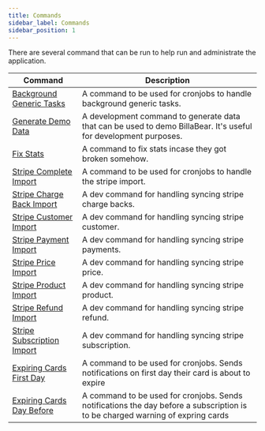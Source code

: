 ```yaml
---
title: Commands
sidebar_label: Commands
sidebar_position: 1
---
```

There are several command that can be run to help run and administrate the application. 

| Command | Description |
| --- | --- |
| [Background Generic Tasks](background_generic.md) | A command to be used for cronjobs to handle background generic tasks. |
| [Generate Demo Data](demo_data.md) | A development command to generate data that can be used to demo BillaBear. It's useful for development purposes. |
| [Fix Stats](fix_stats.md) | A command to fix stats incase they got broken somehow. |
| [Stripe Complete Import](stripe_complete_import.md) | A command to be used for cronjobs to handle the stripe import. |
| [Stripe Charge Back Import](stripe_chargeback_import.md) | A dev command for handling syncing stripe charge backs.  |
| [Stripe Customer Import](stripe_customer_import.md) | A dev command for handling syncing stripe customer.  |
| [Stripe Payment Import](stripe_payments_import.md) | A dev command for handling syncing stripe payments.  |
| [Stripe Price Import](stripe_price_import.md) | A dev command for handling syncing stripe price.  |
| [Stripe Product Import](stripe_product_import.md) | A dev command for handling syncing stripe product.  |
| [Stripe Refund Import](stripe_refund_import.md) | A dev command for handling syncing stripe refund.  |
| [Stripe Subscription Import](stripe_subscription_import.md) | A dev command for handling syncing stripe subscription.  |
| [Expiring Cards First Day](expiring_cards_first_day.md) | A command to be used for cronjobs. Sends notifications on first day their card is about to expire |
| [Expiring Cards Day Before](expiring_cards_day_before.md) | A command to be used for cronjobs. Sends notifications the day before a subscription is to be charged warning of expring cards |